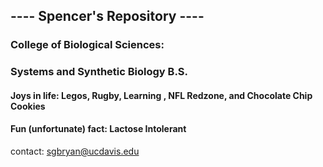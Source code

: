 ## ---- Spencer's Repository ----  

### College of Biological Sciences:  
### Systems and Synthetic Biology B.S.

#### Joys in life: Legos, Rugby, Learning , NFL Redzone, and Chocolate Chip Cookies
#### Fun (unfortunate) fact: Lactose Intolerant
 contact: sgbryan@ucdavis.edu   
 



